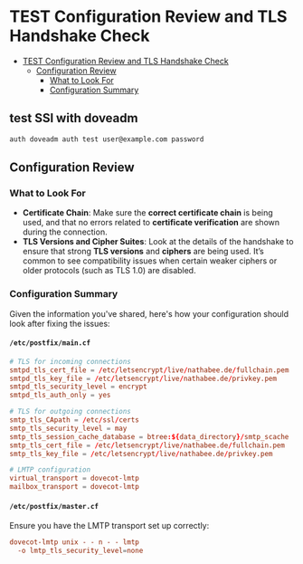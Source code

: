 # TEST  Configuration Review and TLS Handshake Check

<!-- TOC -->
- [TEST  Configuration Review and TLS Handshake Check](#test--configuration-review-and-tls-handshake-check)
  - [Configuration Review](#configuration-review)
    - [What to Look For](#what-to-look-for)
    - [Configuration Summary](#configuration-summary)
<!-- TOC END -->

 
 ## test SSl with doveadm


```sh
auth doveadm auth test user@example.com password

```

 
## Configuration Review


### What to Look For
- **Certificate Chain**: Make sure the **correct certificate chain** is being used, and that no errors related to **certificate verification** are shown during the connection.
- **TLS Versions and Cipher Suites**: Look at the details of the handshake to ensure that strong **TLS versions** and **ciphers** are being used. It’s common to see compatibility issues when certain weaker ciphers or older protocols (such as TLS 1.0) are disabled.

### Configuration Summary
Given the information you've shared, here's how your configuration should look after fixing the issues:

#### `/etc/postfix/main.cf`
```conf
# TLS for incoming connections
smtpd_tls_cert_file = /etc/letsencrypt/live/nathabee.de/fullchain.pem
smtpd_tls_key_file = /etc/letsencrypt/live/nathabee.de/privkey.pem
smtpd_tls_security_level = encrypt
smtpd_tls_auth_only = yes

# TLS for outgoing connections
smtp_tls_CApath = /etc/ssl/certs
smtp_tls_security_level = may
smtp_tls_session_cache_database = btree:${data_directory}/smtp_scache
smtp_tls_cert_file = /etc/letsencrypt/live/nathabee.de/fullchain.pem
smtp_tls_key_file = /etc/letsencrypt/live/nathabee.de/privkey.pem

# LMTP configuration
virtual_transport = dovecot-lmtp
mailbox_transport = dovecot-lmtp
```

#### `/etc/postfix/master.cf`
Ensure you have the LMTP transport set up correctly:

```conf
dovecot-lmtp unix - - n - - lmtp
  -o lmtp_tls_security_level=none
```

